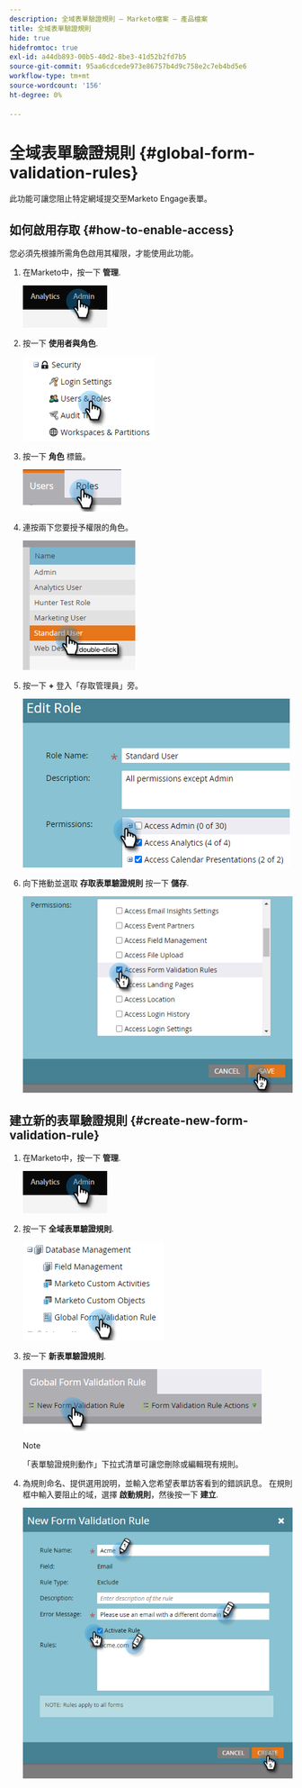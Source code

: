 ```yaml
---
description: 全域表單驗證規則 — Marketo檔案 — 產品檔案
title: 全域表單驗證規則
hide: true
hidefromtoc: true
exl-id: a44db893-00b5-40d2-8be3-41d52b2fd7b5
source-git-commit: 95aa6cdcede973e86757b4d9c758e2c7eb4bd5e6
workflow-type: tm+mt
source-wordcount: '156'
ht-degree: 0%

---
```


# 全域表單驗證規則 {#global-form-validation-rules}

此功能可讓您阻止特定網域提交至Marketo Engage表單。

## 如何啟用存取 {#how-to-enable-access}

您必須先根據所需角色啟用其權限，才能使用此功能。

1. 在Marketo中，按一下 **管理**.

   ![](assets/global-form-validation-rules-1.png)

1. 按一下 **使用者與角色**.

   ![](assets/global-form-validation-rules-2.png)

1. 按一下 **角色** 標籤。

   ![](assets/global-form-validation-rules-3.png)

1. 連按兩下您要授予權限的角色。

   ![](assets/global-form-validation-rules-4.png)

1. 按一下 **+** 登入「存取管理員」旁。

   ![](assets/global-form-validation-rules-5.png)

1. 向下捲動並選取 **存取表單驗證規則** 按一下 **儲存**.

   ![](assets/global-form-validation-rules-6.png)

## 建立新的表單驗證規則 {#create-new-form-validation-rule}

1. 在Marketo中，按一下 **管理**.

   ![](assets/global-form-validation-rules-7.png)

1. 按一下 **全域表單驗證規則**.

   ![](assets/global-form-validation-rules-8.png)

1. 按一下 **新表單驗證規則**.

   ![](assets/global-form-validation-rules-9.png)

   >[!NOTE]
   >
   >「表單驗證規則動作」下拉式清單可讓您刪除或編輯現有規則。

1. 為規則命名、提供選用說明，並輸入您希望表單訪客看到的錯誤訊息。 在規則框中輸入要阻止的域，選擇 **啟動規則**，然後按一下 **建立**.

   ![](assets/global-form-validation-rules-10.png)

